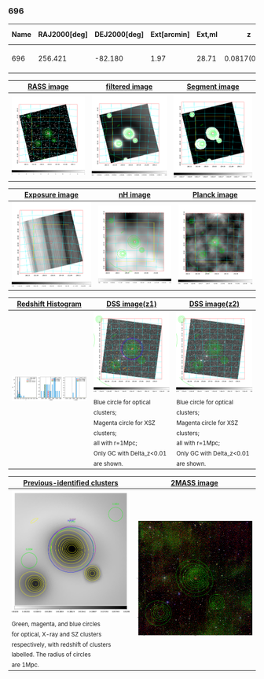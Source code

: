 <div STYLE="page-break-after: always;"></div>

### 696

|Name|RAJ2000[deg]|DEJ2000[deg] |Ext[arcmin]| Ext,ml | z | z_src| C|GC(XSZ,Delta_z<0.01)| GC(OPT,Delta_z<0.01)|GC| R_sig[arcmin] | R500[arcmin] | R500[Mpc]| CRsig[c/s] | CR500[c/s] |L500[1E44 erg/s]|F500[1E-12 erg/s/cm^2]| M500[1E14 Msun]|Tx[keV]|Cnt_sig|Beta|Rc[arcmin]|Comment|Alias|
|---|---|---|---|---|---|------|---|--------|---------|----------|---|---|---|---|---|---|---|---|---|---|---|---|---|---|
|696| 256.421| -82.180| 1.97| 28.71| 0.0817(0.007)| z1, z_xsz| B| MCXC, Tar| A, W| A, MCXC, Tar, W| 7.338| 10.023| 0.926| 0.294(0.061)| 0.313(0.065)| 0.911(0.089)| 5.518(0.539)| 2.44(0.12)| 3.81(0.12)| 48.6| 0.877(-0.126+0.087)| 4.007(-0.777+0.606)| -| k211|

|[RASS image](../image/696/696_img.pdf)|[filtered image](../image/696/696_fil.pdf)|[Segment image](../image/696/696_seg.pdf)|
|-------------------|--------------------|-------------------|
| <img src="../image/696/696_img.png" width="300">  | <img src="../image/696/696_fil.png" width="300">   | <img src="../image/696/696_seg.png" width="300">  |

|[Exposure image](../image/696/696_mex.pdf)| [nH image](../image/696/696_nh.pdf)| [Planck image](../image/696/696_p.pdf)|
|-------------------|--------------------|-------------------|
|<img src="../image/696/696_mex.png" width="300">   | <img src="../image/696/696_nh.png" width="300">    | <img src="../image/696/696_p.png" width="300"> |

|[Redshift Histogram](../image/696/696_zg.pdf) | [DSS image(z1)](../image/696/696_dss_z1.pdf)      |  [DSS image(z2)](../image/696/696_dss_z2.pdf)    |
|-------------------|--------------------|-------------------|
|<img src="../image/696/696_zg.png" width="300"> |<img src="../image/696/696_dss_z1.png" width="300"> <sub><br>Blue circle for optical clusters; <br>Magenta circle for XSZ clusters; <br>all with r=1Mpc; <br>Only GC with Delta_z<0.01 are shown. </sub>| <img src="../image/696/696_dss_z2.png" width="300"><sub><br>Blue circle for optical clusters; <br>Magenta circle for XSZ clusters; <br>all with r=1Mpc; <br>Only GC with Delta_z<0.01 are shown. </sub> |

|[Previous-identified clusters](../image/696/696_gc.pdf) | [2MASS image](../image/696/696_2mass.pdf)      |
|-------------------|-------------------|
|<img src=../image/696/696_gc.png width="300"> <br><sub>Green, magenta, and blue circles <br>for optical, X-ray and SZ clusters <br>respectively, with redshift of clusters <br>labelled. The radius of circles <br>are 1Mpc.</sub>|<img src="../image/696/696_2mass.png" width="300">  |




